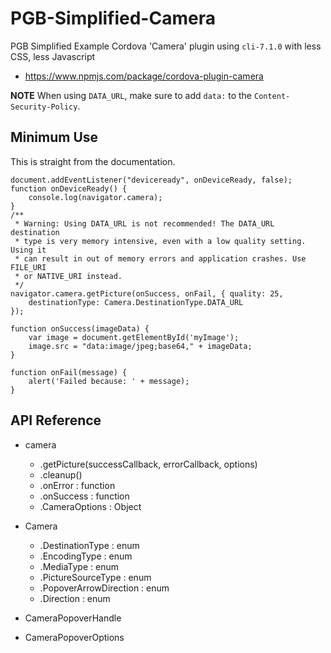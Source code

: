 # PGB-Simplified-Camera
PGB Simplified Example Cordova 'Camera' plugin using `cli-7.1.0` with less CSS, less Javascript 

* https://www.npmjs.com/package/cordova-plugin-camera

**NOTE** When using `DATA_URL`, make sure to add `data:` to the `Content-Security-Policy`.

## Minimum Use

This is straight from the documentation.

```
document.addEventListener("deviceready", onDeviceReady, false);
function onDeviceReady() {
    console.log(navigator.camera);
}
/**
 * Warning: Using DATA_URL is not recommended! The DATA_URL destination
 * type is very memory intensive, even with a low quality setting. Using it
 * can result in out of memory errors and application crashes. Use FILE_URI
 * or NATIVE_URI instead.
 */
navigator.camera.getPicture(onSuccess, onFail, { quality: 25,
    destinationType: Camera.DestinationType.DATA_URL
});

function onSuccess(imageData) {
    var image = document.getElementById('myImage');
    image.src = "data:image/jpeg;base64," + imageData;
}

function onFail(message) {
    alert('Failed because: ' + message);
}
```

## API Reference

* camera
  * .getPicture(successCallback, errorCallback, options)
  * .cleanup()
  * .onError : function
  * .onSuccess : function
  * .CameraOptions : Object

* Camera
  * .DestinationType : enum
  * .EncodingType : enum
  * .MediaType : enum
  * .PictureSourceType : enum
  * .PopoverArrowDirection : enum
  * .Direction : enum

* CameraPopoverHandle

* CameraPopoverOptions

